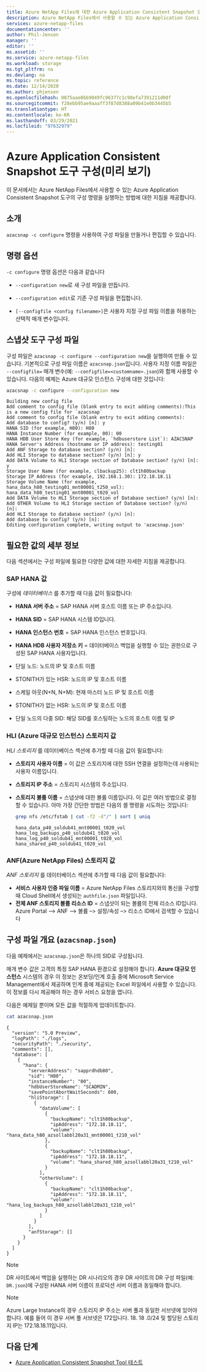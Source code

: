 ```yaml
---
title: Azure NetApp Files에 대한 Azure Application Consistent Snapshot 도구 구성하기 | Microsoft Docs
description: Azure NetApp Files에서 사용할 수 있는 Azure Application Consistent Snapshot 도구의 구성 명령을 실행하는 방법에 대한 지침을 제공합니다.
services: azure-netapp-files
documentationcenter: ''
author: Phil-Jensen
manager: ''
editor: ''
ms.assetid: ''
ms.service: azure-netapp-files
ms.workload: storage
ms.tgt_pltfrm: na
ms.devlang: na
ms.topic: reference
ms.date: 12/14/2020
ms.author: phjensen
ms.openlocfilehash: 0875aae8bb9049fc96377c1c98efa7391211d08f
ms.sourcegitcommit: f28ebb95ae9aaaff3f87d8388a09b41e0b3445b5
ms.translationtype: HT
ms.contentlocale: ko-KR
ms.lasthandoff: 03/29/2021
ms.locfileid: "97632979"
---
```

# <a name="configure-azure-application-consistent-snapshot-tool-preview"></a>Azure Application Consistent Snapshot 도구 구성(미리 보기)

이 문서에서는 Azure NetApp Files에서 사용할 수 있는 Azure Application Consistent Snapshot 도구의 구성 명령을 실행하는 방법에 대한 지침을 제공합니다.

## <a name="introduction"></a>소개

`azacsnap -c configure` 명령을 사용하여 구성 파일을 만들거나 편집할 수 있습니다.

## <a name="command-options"></a>명령 옵션

`-c configure` 명령 옵션은 다음과 같습니다

- `--configuration new`로 새 구성 파일을 만듭니다.

- `--configuration edit`로 기존 구성 파일을 편집합니다.

- `[--configfile <config filename>]`은 사용자 지정 구성 파일 이름을 허용하는 선택적 매개 변수입니다.

## <a name="configuration-file-for-snapshot-tools"></a>스냅샷 도구 구성 파일

구성 파일은 `azacsnap -c configure --configuration new`을 실행하여 만들 수 있습니다.  기본적으로 구성 파일 이름은 `azacsnap.json`입니다.  사용자 지정 이름 파일은 `--configfile=` 매개 변수(예: `--configfile=<customname>.json`)와 함께 사용할 수 있습니다. 다음의 예제는 Azure 대규모 인스턴스 구성에 대한 것입니다:

```bash
azacsnap -c configure --configuration new
```

```output
Building new config file
Add comment to config file (blank entry to exit adding comments):This is a new config file for `azacsnap`
Add comment to config file (blank entry to exit adding comments):
Add database to config? (y/n) [n]: y
HANA SID (for example, H80): H80
HANA Instance Number (for example, 00): 00
HANA HDB User Store Key (for example, `hdbuserstore List`): AZACSNAP
HANA Server's Address (hostname or IP address): testing01
Add ANF Storage to database section? (y/n) [n]:
Add HLI Storage to database section? (y/n) [n]: y
Add DATA Volume to HLI Storage section of Database section? (y/n) [n]: y
Storage User Name (for example, clbackup25): clt1h80backup
Storage IP Address (for example, 192.168.1.30): 172.18.18.11
Storage Volume Name (for example, hana_data_h80_testing01_mnt00001_t250_vol): hana_data_h80_testing01_mnt00001_t020_vol
Add DATA Volume to HLI Storage section of Database section? (y/n) [n]:
Add OTHER Volume to HLI Storage section of Database section? (y/n) [n]:
Add HLI Storage to database section? (y/n) [n]:
Add database to config? (y/n) [n]:
Editing configuration complete, writing output to 'azacsnap.json'
```

## <a name="details-of-required-values"></a>필요한 값의 세부 정보

다음 섹션에서는 구성 파일에 필요한 다양한 값에 대한 자세한 지침을 제공합니다.

### <a name="sap-hana-values"></a>SAP HANA 값

구성에 *데이터베이스* 를 추가할 때 다음 값이 필요합니다:

- **HANA 서버 주소** = SAP HANA 서버 호스트 이름 또는 IP 주소입니다.
- **HANA SID** = SAP HANA 시스템 ID입니다.
- **HANA 인스턴스 번호** = SAP HANA 인스턴스 번호입니다.
- **HANA HDB 사용자 저장소 키** = 데이터베이스 백업을 실행할 수 있는 권한으로 구성된 SAP HANA 사용자입니다.

- 단일 노드: 노드의 IP 및 호스트 이름
- STONITH가 있는 HSR: 노드의 IP 및 호스트 이름
- 스케일 아웃(N+N, N+M): 현재 마스터 노드 IP 및 호스트 이름
- STONITH가 없는 HSR: 노드의 IP 및 호스트 이름
- 단일 노드의 다중 SID: 해당 SID를 호스팅하는 노드의 호스트 이름 및 IP

### <a name="azure-large-instance-hli-storage-values"></a>HLI (Azure 대규모 인스턴스) 스토리지 값

*HLI 스토리지* 를 데이터베이스 섹션에 추가할 때 다음 값이 필요합니다:

- **스토리지 사용자 이름** = 이 값은 스토리지에 대한 SSH 연결을 설정하는데 사용되는 사용자 이름입니다.
- **스토리지 IP 주소** = 스토리지 시스템의 주소입니다.
- **스토리지 볼륨 이름** = 스냅샷에 대한 볼륨 이름입니다.  이 값은 여러 방법으로 결정할 수 있습니다. 아마 가장 간단한 방법은 다음의 셸 명령을 시도하는 것입니다:

    ```bash
    grep nfs /etc/fstab | cut -f2 -d"/" | sort | uniq
    ```

    ```output
    hana_data_p40_soldub41_mnt00001_t020_vol
    hana_log_backups_p40_soldub41_t020_vol
    hana_log_p40_soldub41_mnt00001_t020_vol
    hana_shared_p40_soldub41_t020_vol
    ```

### <a name="azure-netapp-files-anf-storage-values"></a>ANF(Azure NetApp Files) 스토리지 값

*ANF 스토리지* 를 데이터베이스 섹션에 추가할 때 다음 값이 필요합니다:

- **서비스 사용자 인증 파일 이름** = Azure NetApp Files 스토리지와의 통신을 구성할 때 Cloud Shell에서 생성되는 `authfile.json` 파일입니다.
- **전체 ANF 스토리지 볼륨 리소스 ID** = 스냅샷이 되는 볼륨의 전체 리소스 ID입니다.  Azure Portal –> ANF –> 볼륨 –> 설정/속성 –> 리소스 ID에서 검색할 수 있습니다

## <a name="configuration-file-overview-azacsnapjson"></a>구성 파일 개요 (`azacsnap.json`)

다음 예제에서는 `azacsnap.json`은 하나의 SID로 구성됩니다.

매개 변수 값은 고객의 특정 SAP HANA 환경으로 설정해야 합니다.
**Azure 대규모 인스턴스** 시스템의 경우 이 정보는 온보딩/인계 호출 중에 Microsoft Service Management에서 제공하며 인계 중에 제공되는 Excel 파일에서 사용할 수 있습니다. 이 정보를 다시 제공해야 하는 경우 서비스 요청을 엽니다.

다음은 예제일 뿐이며 모든 값을 적절하게 업데이트합니다.

```bash
cat azacsnap.json
```

```output
{
  "version": "5.0 Preview",
  "logPath": "./logs",
  "securityPath": "./security",
  "comments": [],
  "database": [
    {
      "hana": {
        "serverAddress": "sapprdhdb80",
        "sid": "H80",
        "instanceNumber": "00",
        "hdbUserStoreName": "SCADMIN",
        "savePointAbortWaitSeconds": 600,
        "hliStorage": [
          {
            "dataVolume": [
              {
                "backupName": "clt1h80backup",
                "ipAddress": "172.18.18.11",
                "volume": "hana_data_h80_azsollabbl20a31_mnt00001_t210_vol"
              },
              {
                "backupName": "clt1h80backup",
                "ipAddress": "172.18.18.11",
                "volume": "hana_shared_h80_azsollabbl20a31_t210_vol"
              }
            ],
            "otherVolume": [
              {
                "backupName": "clt1h80backup",
                "ipAddress": "172.18.18.11",
                "volume": "hana_log_backups_h80_azsollabbl20a31_t210_vol"
              }
            ]
          }
        ],
        "anfStorage": []
      }
    }
  ]
}
```

> [!NOTE]
> DR 사이트에서 백업을 실행하는 DR 시나리오의 경우 DR 사이트의 DR 구성 파일(예: `DR.json`)에 구성된 HANA 서버 이름이 프로덕션 서버 이름과 동일해야 합니다.

> [!NOTE]
> Azure Large Instance의 경우 스토리지 IP 주소는 서버 풀과 동일한 서브넷에 있어야합니다. 예를 들어 이 경우 서버 풀 서브넷은 172입니다. 18. 18 .0/24 및 할당된 스토리지 IP는 172.18.18.11입니다.

## <a name="next-steps"></a>다음 단계

- [Azure Application Consistent Snapshot Tool 테스트](azacsnap-cmd-ref-test.md)
